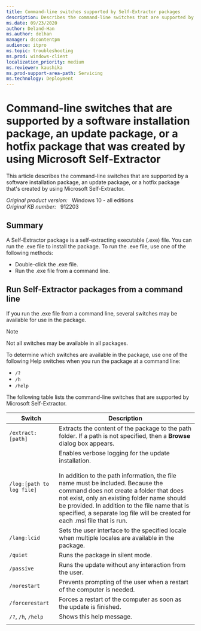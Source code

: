 ```yaml
---
title: Command-line switches supported by Self-Extractor packages
description: Describes the command-line switches that are supported by a software installation package, an update package, or a hotfix package that was created by using Microsoft Self-Extractor.
ms.date: 09/23/2020
author: Deland-Han
ms.author: delhan
manager: dscontentpm
audience: itpro
ms.topic: troubleshooting
ms.prod: windows-client
localization_priority: medium
ms.reviewer: kaushika
ms.prod-support-area-path: Servicing
ms.technology: Deployment
---
```

# Command-line switches that are supported by a software installation package, an update package, or a hotfix package that was created by using Microsoft Self-Extractor

This article describes the command-line switches that are supported by a software installation package, an update package, or a hotfix package that's created by using Microsoft Self-Extractor.

_Original product version:_ &nbsp; Windows 10 - all editions  
_Original KB number:_ &nbsp; 912203

## Summary

A Self-Extractor package is a self-extracting executable (.exe) file. You can run the .exe file to install the package. To run the .exe file, use one of the following methods:

- Double-click the .exe file.
- Run the .exe file from a command line.

## Run Self-Extractor packages from a command line

If you run the .exe file from a command line, several switches may be available for use in the package.

> [!NOTE]
> Not all switches may be available in all packages.

To determine which switches are available in the package, use one of the following Help switches when you run the package at a command line:

- `/?`
- `/h`
- `/help`

The following table lists the command-line switches that are supported by Microsoft Self-Extractor.

| Switch| Description |
|---|---|
| `/extract:[path]`|Extracts the content of the package to the path folder. If a path is not specified, then a **Browse** dialog box appears.|
| `/log:[path to log file]`|Enables verbose logging for the update installation.<br/><br/>In addition to the path information, the file name must be included. Because the command does not create a folder that does not exist, only an existing folder name should be provided. In addition to the file name that is specified, a separate log file will be created for each .msi file that is run.|
| `/lang:lcid`|Sets the user interface to the specified locale when multiple locales are available in the package.|
|`/quiet`|Runs the package in silent mode.|
| `/passive`|Runs the update without any interaction from the user.|
| `/norestart`|Prevents prompting of the user when a restart of the computer is needed.|
| `/forcerestart`|Forces a restart of the computer as soon as the update is finished.|
| `/?`, `/h`, `/help`|Shows this help message.|
|||

